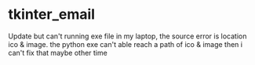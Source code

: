 # tkinter_email
Update but can't running exe file in my laptop, the source error is location ico & image. 
the python exe can't able reach a path of ico & image then i can't fix that maybe other time